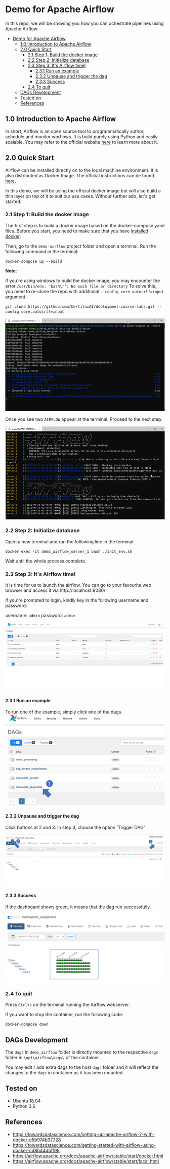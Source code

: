 # Demo for Apache Airflow
In this repo, we will be showing you how you can ochestrate pipelines using Apache Airflow.

- [Demo for Apache Airflow](#demo-for-apache-airflow)
  - [1.0 Introduction to Apache Airflow](#10-introduction-to-apache-airflow)
  - [2.0 Quick Start](#20-quick-start)
    - [2.1 Step 1: Build the docker image](#21-step-1-build-the-docker-image)
    - [2.2  Step 2: Initialize database](#22--step-2-initialize-database)
    - [2.3  Step 3: It's Airflow time!](#23--step-3-its-airflow-time)
      - [2.3.1 Run an example](#231-run-an-example)
      - [2.3.2 Unpause and trigger the dag](#232-unpause-and-trigger-the-dag)
      - [2.3.3 Success](#233-success)
    - [2.4 To quit](#24-to-quit)
  - [DAGs Development](#dags-development)
  - [Tested on](#tested-on)
  - [References](#references)

## 1.0 Introduction to Apache Airflow
In short, Airflow is an open source tool to programmatically author, schedule and monitor worflows. It is build purely using Python and easily scalable. You may refer to the official website [here](https://airflow.apache.org/) to learn more about it.

## 2.0 Quick Start 
Airflow can be installed directly on to the local machine environment. It is also distributed as Docker Image. The official instructions can be found [here](https://airflow.apache.org/docs/apache-airflow/stable/installation.html). 

In this demo, we will be using the official docker image but will also build a thin layer on top of it to suit our use cases. Without further ado, let's get started.

### 2.1 Step 1: Build the docker image
The first step is to build a docker image based on the docker-compose yaml files. Before you start, you need to make sure that you have [installed docker](https://docs.docker.com/get-docker/).

Then, go to the `demo-airflow` project folder and
open a terminal. Run the following command in the terminal:
```console
docker-compose up --build
```
**Note**:

If you're using windows to build the docker image, you may encounter the error
`/usr/bin/env: ‘bash\r’: No such file or directory`
To solve this, you need to re-clone the repo with additional `--config core.autocrlf=input` argument.
```console
git clone https://github.com/CertifaiAI/deployment-course-labs.git --config core.autocrlf=input
```

![docker-compose-up-gif](https://github.com/CertifaiAI/deployment-course-labs/blob/main/day_5/demo_airflow/docker_compose_up.gif)

Once you see two `AIRFLOW` appear at the terminal. Proceed to the next step.

![two-airflows](https://github.com/CertifaiAI/deployment-course-labs/blob/main/day_5/demo_airflow/two_airflows.png)

### 2.2  Step 2: Initialize database

Open a new terminal and run the following line in the terminal.
```console
docker exec -it demo_airflow_server_1 bash ./init_env.sh
```
Wait until the whole process complete.

### 2.3  Step 3: It's Airflow time!
It is time for us to launch the airflow. You can go to your favourite web browser and access it via
http://localhost:8080/

If you're prompted to login, kindly key in the following username and password:

username: `admin`
password: `admin`

![localhost_airflow](https://github.com/CertifaiAI/deployment-course-labs/blob/main/day_5/demo_airflow/localhost_airflow.png)

#### 2.3.1 Run an example
To run one of the example, simply click one of the dags.
![run_example_step_1](https://github.com/CertifaiAI/deployment-course-labs/blob/main/day_5/demo_airflow/run_example_step_1.png)

#### 2.3.2 Unpause and trigger the dag
Click buttons at 2 and 3. In step 3, choose the option 'Trigger DAG'

![run_example_step_2_3](https://github.com/CertifaiAI/deployment-course-labs/blob/main/day_5/demo_airflow/run_example_step_2_3.png)

#### 2.3.3 Success
If the dashboard shows green, it means that the dag run successfully.

![run_example_step_4](https://github.com/CertifaiAI/deployment-course-labs/blob/main/day_5/demo_airflow/run_example_step_4.png)

### 2.4 To quit

Press `Ctrl+c` on the terminal running the Airflow webserver.

If you want to stop the container, run the following code:
```console
docker-compose down
```
## DAGs Development
The `dags` in `demo_airflow` folder is directly mounted to the respective `dags` folder in `\opt\airflow\dags\` of the container.

You may edit / add extra dags to the host `dags` folder and it will reflect the changes to the `dags` in container as it has been mounted.

## Tested on
- Ubuntu 18.04
- Python 3.6
  
## References
- https://towardsdatascience.com/setting-up-apache-airflow-2-with-docker-e5b974b37728
- https://towardsdatascience.com/getting-started-with-airflow-using-docker-cd8b44dbff98
- https://airflow.apache.org/docs/apache-airflow/stable/start/docker.html
- https://airflow.apache.org/docs/apache-airflow/stable/start/local.html
